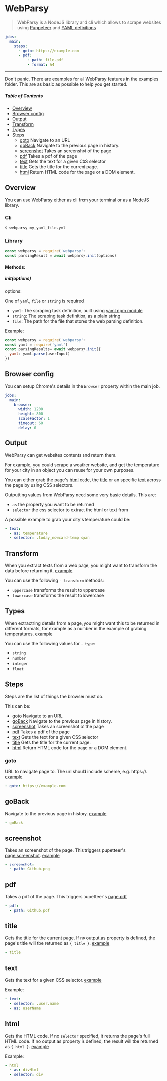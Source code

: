 # WebParsy

> WebParsy is a NodeJS library and cli which allows to scrape websites using [Puppeteer](https://github.com/GoogleChrome/puppeteer) and [YAML definitions](https://en.wikipedia.org/wiki/YAML)

```yaml
jobs:
  main:
    steps:
      - goto: https://example.com
      - pdf:
          - path: file.pdf
          - format: A4
```

---

Don't panic. There are examples for all WebParsy features in the examples folder. This are as basic as possible to help you get started.

##### Table of Contents

- [Overview](#overview)
- [Browser config](#browser-config)
- [Output](#output)
- [Transform](#transform)
- [Types](#types)
- [Steps](#steps)
  * [goto](#goto) Navigate to an URL
  * [goBack](#goBack) Navigate to the previous page in history.
  * [screenshot](#screenshot) Takes an screenshot of the page
  * [pdf](#pdf) Takes a pdf of the page
  * [text](#text) Gets the text for a given CSS selector
  * [title](#title) Gets the title for the current page.
  * [html](#html) Return HTML code for the page or a DOM element.

## Overview

You can use WebParsy either as cli from your terminal or as a NodeJS library.

### Cli

```bash
$ webparsy my_yaml_file.yml
```

### Library

```javascript
const webparsy = require('webparsy')
const parsingResult = await webparsy.init(options)
```

#### Methods:

##### init(options)

options:

One of `yaml`, `file` or `string` is required.

- `yaml`: The scraping task definition, built using [yaml npm module](https://www.npmjs.com/package/yaml)
- `string`: The scraping task definition, as a plain string
- `file`: The path for the file that stores the web parsing definition.

Example:

```javascript
const webparsy = require('webparsy')
const yaml = require('yaml')
const parsingResults= await webparsy.init({
  yaml: yaml.parse(userInput)
})
```

## Browser config

You can setup Chrome's details in the `browser` property within the main job.

```yaml
jobs:
  main:
    browser:
      width: 1200
      height: 800
      scaleFactor: 1
      timeout: 60
      delay: 0
```

## Output

WebParsy can get websites contents and return them.

For example, you could scrape a weather website, and get the temperature for your city in an object you can reuse for your own purposes.

You can either grab the page's [html](#html) code, the [title](#title) or an specific [text](#text) across the page by using CSS selectors.

Outputting values from WebParsy need some very basic details. This are:

- `as` the property you want to be returned
- `selector` the css selector to extract the html or text from

A possible example to grab your city's temperature could be:

```yaml
- text:
  - as: temperature
  - selector: .today_nowcard-temp span
```

## Transform

When you extract texts from a web page, you might want to transform the data
before returning it. [example](https://github.com/joseconstela/webparsy/blob/master/example/transform.yml)

You can use the following `- transform` methods:

- `uppercase` transforms the result to uppercase
- `lowercase` transforms the result to lowercase

## Types

When extractring details from a page, you might want this to be returned in
different formats, for example as a number in the example of grabing temperatures.
[example](https://github.com/joseconstela/webparsy/blob/master/example/type.yml)

You can use the following values for `- type`:

- `string`
- `number` 
- `integer` 
- `float` 

## Steps

Steps are the list of things the browser must do.

This can be:

  * [goto](#goto) Navigate to an URL
  * [goBack](#goBack) Navigate to the previous page in history.
  * [screenshot](#screenshot) Takes an screenshot of the page
  * [pdf](#pdf) Takes a pdf of the page
  * [text](#text) Gets the text for a given CSS selector
  * [title](#title) Gets the title for the current page.
  * [html](#html) Return HTML code for the page or a DOM element.

### goto

URL to navigate page to. The url should include scheme, e.g. https://. [example](https://github.com/joseconstela/webparsy/blob/master/example/goBack.yml)

```yaml
- goto: https://example.com
```

## goBack

Navigate to the previous page in history. [example](https://github.com/joseconstela/webparsy/blob/master/example/goBack.yml)

```yaml
- goBack
```

## screenshot

Takes an screenshot of the page. This triggers pupetteer's [page.screenshot](https://github.com/GoogleChrome/puppeteer/blob/v1.13.0/docs/api.md#pagescreenshotoptions).
[example](https://github.com/joseconstela/webparsy/blob/master/example/screenshot.yml)

```yaml
- screenshot:
  - path: Github.png
```

## pdf

Takes a pdf of the page. This triggers pupetteer's [page.pdf](https://github.com/GoogleChrome/puppeteer/blob/v1.13.0/docs/api.md#pagepdfoptions)

```yaml
- pdf:
  - path: Github.pdf
```

## title

Gets the title for the current page. If no output.as property is defined, the
page's title will tbe returned as `{ title }`. [example](https://github.com/joseconstela/webparsy/blob/master/example/goBack.yml)

```yaml
- title
```

## text

Gets the text for a given CSS selector. [example](https://github.com/joseconstela/webparsy/blob/master/example/_weather.yml)

Example: 

```yaml
- text:
  - selector: .user.name
  - as: userName
```

## html

Gets the HTML code. If no `selector` specified, it returns the page's full HTML
code. If no output.as property is defined, the result will tbe returned
as `{ html }`. [example](https://github.com/joseconstela/webparsy/blob/master/example/html.yml)

Example: 

```yaml
- html
  - as: divHtml
  - selector: div
```